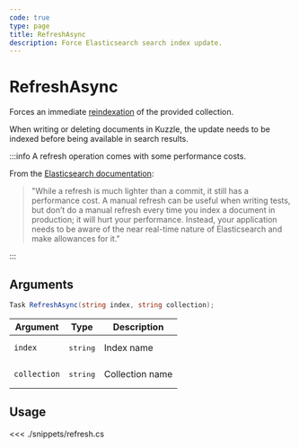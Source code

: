 ```yaml
---
code: true
type: page
title: RefreshAsync
description: Force Elasticsearch search index update.
---
```


# RefreshAsync

Forces an immediate [reindexation](https://www.elastic.co/guide/en/elasticsearch/reference/5.6/docs-refresh.html) of the provided collection.

When writing or deleting documents in Kuzzle, the update needs to be indexed before being available in search results.

:::info
A refresh operation comes with some performance costs.

From the [Elasticsearch documentation](https://www.elastic.co/guide/en/elasticsearch/reference/5.6/docs-refresh.html):
> "While a refresh is much lighter than a commit, it still has a performance cost. A manual refresh can be useful when writing tests, but don’t do a manual refresh every time you index a document in production; it will hurt your performance. Instead, your application needs to be aware of the near real-time nature of Elasticsearch and make allowances for it."

:::

## Arguments

```cs
Task RefreshAsync(string index, string collection);
```

| Argument | Type              | Description |
|----------|-------------------|-------------|
| `index`  | <pre>string</pre> | Index name  |
| `collection`  | <pre>string</pre> | Collection name  |

## Usage

<<< ./snippets/refresh.cs
